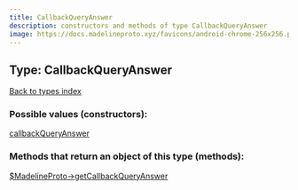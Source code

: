 ```yaml
---
title: CallbackQueryAnswer
description: constructors and methods of type CallbackQueryAnswer
image: https://docs.madelineproto.xyz/favicons/android-chrome-256x256.png
---
```

## Type: CallbackQueryAnswer  
[Back to types index](index.md)



### Possible values (constructors):

[callbackQueryAnswer](../constructors/callbackQueryAnswer.md)  



### Methods that return an object of this type (methods):

[$MadelineProto->getCallbackQueryAnswer](../methods/getCallbackQueryAnswer.md)  



